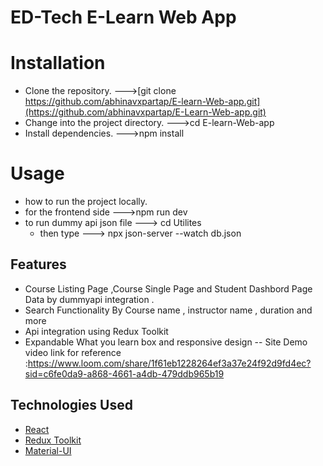 # ED-Tech E-Learn Web App
# Installation
- Clone the repository.
  --->[git clone https://github.com/abhinavxpartap/E-learn-Web-app.git](https://github.com/abhinavxpartap/E-Learn-Web-app.git)
- Change into the project directory.
 --->cd E-learn-Web-app
-  Install dependencies.
  --->npm install
 # Usage
 -  how to run the project locally.
 - for the frontend side
   --->npm run dev 
 - to run dummy api json file
   ---> cd Utilites
    - then type
   ---> npx json-server --watch db.json
## Features

- Course Listing Page ,Course Single Page and Student Dashbord Page Data by dummyapi integration .
- Search Functionality By Course name , instructor name , duration and more
- Api integration using Redux Toolkit
- Expandable What you learn box and responsive design 
-- Site Demo video link for reference :https://www.loom.com/share/1f61eb1228264ef3a37e24f92d9fd4ec?sid=c6fe0da9-a868-4661-a4db-479ddb965b19

## Technologies Used

- [React](https://reactjs.org/)
- [Redux Toolkit](https://redux-toolkit.js.org/)
- [Material-UI](https://mui.com/)
